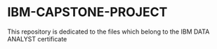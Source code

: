 # IBM-CAPSTONE-PROJECT
This repository is dedicated to the files which belong to the IBM DATA ANALYST certificate
